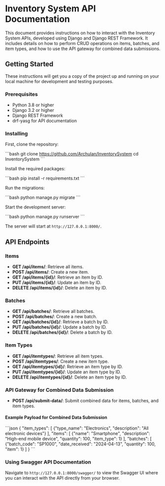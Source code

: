 
# Inventory System API Documentation

This document provides instructions on how to interact with the Inventory System APIs, developed using Django and Django REST Framework. It includes details on how to perform CRUD operations on items, batches, and item types, and how to use the API gateway for combined data submissions.

## Getting Started

These instructions will get you a copy of the project up and running on your local machine for development and testing purposes.

### Prerequisites

- Python 3.8 or higher
- Django 3.2 or higher
- Django REST Framework
- drf-yasg for API documentation

### Installing

First, clone the repository:

\```bash
git clone https://github.com/Archulan/InventorySystem
cd InventorySystem
\```

Install the required packages:

\```bash
pip install -r requirements.txt
\```

Run the migrations:

\```bash
python manage.py migrate
\```

Start the development server:

\```bash
python manage.py runserver
\```

The server will start at `http://127.0.0.1:8000/`.

## API Endpoints

### Items

- **GET /api/items/**: Retrieve all items.
- **POST /api/items/**: Create a new item.
- **GET /api/items/{id}/**: Retrieve an item by ID.
- **PUT /api/items/{id}/**: Update an item by ID.
- **DELETE /api/items/{id}/**: Delete an item by ID.

### Batches

- **GET /api/batches/**: Retrieve all batches.
- **POST /api/batches/**: Create a new batch.
- **GET /api/batches/{id}/**: Retrieve a batch by ID.
- **PUT /api/batches/{id}/**: Update a batch by ID.
- **DELETE /api/batches/{id}/**: Delete a batch by ID.

### Item Types

- **GET /api/itemtypes/**: Retrieve all item types.
- **POST /api/itemtypes/**: Create a new item type.
- **GET /api/itemtypes/{id}/**: Retrieve an item type by ID.
- **PUT /api/itemtypes/{id}/**: Update an item type by ID.
- **DELETE /api/itemtypes/{id}/**: Delete an item type by ID.

### API Gateway for Combined Data Submission

- **POST /api/submit-data/**: Submit combined data for items, batches, and item types.

#### Example Payload for Combined Data Submission

\```json
{
    "item_types": [
        {"type_name": "Electronics", "description": "All electronic devices"}
    ],
    "items": [
        {"name": "Smartphone", "description": "High-end mobile device", "quantity": 100, "item_type": 1}
    ],
    "batches": [
        {"batch_code": "SP1000", "date_received": "2024-04-13", "quantity": 100, "item": 1}
    ]
}
\```

### Using Swagger API Documentation

Navigate to `http://127.0.0.1:8000/swagger/` to view the Swagger UI where you can interact with the API directly from your browser.


